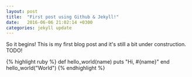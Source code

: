 ```yaml
---
layout: post
title:  "First post using Github & Jekyll!"
date:   2016-06-06 21:02:14 +0300
categories: jekyll update
---
```

So it begins! This is my first blog post and it's still a bit under construction.
TODO!

{% highlight ruby %}
def hello_world(name)
  puts "Hi, #{name}"
end
hello_world("World")
{% endhighlight %}


[jekyll-docs]: http://jekyllrb.com/docs/home
[jekyll-gh]:   https://github.com/jekyll/jekyll
[jekyll-talk]: https://talk.jekyllrb.com/
